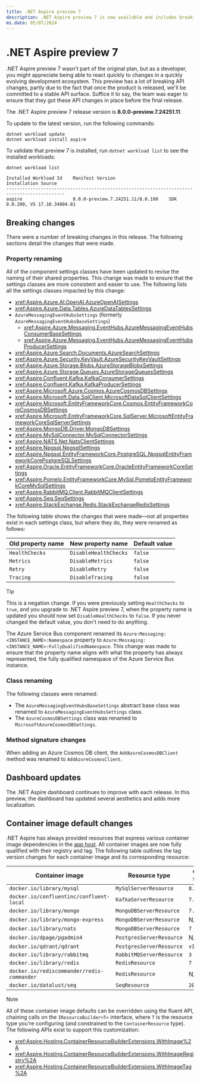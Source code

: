 ```yaml
---
title: .NET Aspire preview 7
description: .NET Aspire preview 7 is now available and includes breaking changes.
ms.date: 05/07/2024
---
```


# .NET Aspire preview 7

.NET Aspire preview 7 wasn't part of the original plan, but as a developer, you might appreciate being able to react quickly to changes in a quickly evolving development ecosystem. This preview has a lot of breaking API changes, partly due to the fact that once the product is released, we'll be committed to a stable API surface. Suffice it to say, the team was eager to ensure that they got these API changes in place before the final release.

The .NET Aspire preview 7 release version is **8.0.0-preview.7.24251.11**.

To update to the latest version, run the following commands:

```dotnetcli
dotnet workload update
dotnet workload install aspire
```

To validate that preview 7 is installed, run `dotnet workload list` to see the installed workloads:

```dotnetcli
dotnet workload list

Installed Workload Id    Manifest Version                    Installation Source
--------------------------------------------------------------------------------------------
aspire                   8.0.0-preview.7.24251.11/8.0.100    SDK 8.0.200, VS 17.10.34804.81
```

## Breaking changes

There were a number of breaking changes in this release. The following sections detail the changes that were made.

### Property renaming

All of the component settings classes have been updated to revise the naming of their shared properties. This change was made to ensure that the settings classes are more consistent and easier to use. The following lists all the settings classes impacted by this change:

- <xref:Aspire.Azure.AI.OpenAI.AzureOpenAISettings>
- <xref:Aspire.Azure.Data.Tables.AzureDataTablesSettings>
- `AzureMessagingEventHubsSettings` (formerly `AzureMessagingEventHubsBaseSettings`)
  - <xref:Aspire.Azure.Messaging.EventHubs.AzureMessagingEventHubsConsumerBaseSettings>
  - <xref:Aspire.Azure.Messaging.EventHubs.AzureMessagingEventHubsProducerSettings>
- <xref:Aspire.Azure.Search.Documents.AzureSearchSettings>
- <xref:Aspire.Azure.Security.KeyVault.AzureSecurityKeyVaultSettings>
- <xref:Aspire.Azure.Storage.Blobs.AzureStorageBlobsSettings>
- <xref:Aspire.Azure.Storage.Queues.AzureStorageQueuesSettings>
- <xref:Aspire.Confluent.Kafka.KafkaConsumerSettings>
- <xref:Aspire.Confluent.Kafka.KafkaProducerSettings>
- <xref:Aspire.Microsoft.Azure.Cosmos.AzureCosmosDBSettings>
- <xref:Aspire.Microsoft.Data.SqlClient.MicrosoftDataSqlClientSettings>
- <xref:Aspire.Microsoft.EntityFrameworkCore.Cosmos.EntityFrameworkCoreCosmosDBSettings>
- <xref:Aspire.Microsoft.EntityFrameworkCore.SqlServer.MicrosoftEntityFrameworkCoreSqlServerSettings>
- <xref:Aspire.MongoDB.Driver.MongoDBSettings>
- <xref:Aspire.MySqlConnector.MySqlConnectorSettings>
- <xref:Aspire.NATS.Net.NatsClientSettings>
- <xref:Aspire.Npgsql.NpgsqlSettings>
- <xref:Aspire.Npgsql.EntityFrameworkCore.PostgreSQL.NpgsqlEntityFrameworkCorePostgreSQLSettings>
- <xref:Aspire.Oracle.EntityFrameworkCore.OracleEntityFrameworkCoreSettings>
- <xref:Aspire.Pomelo.EntityFrameworkCore.MySql.PomeloEntityFrameworkCoreMySqlSettings>
- <xref:Aspire.RabbitMQ.Client.RabbitMQClientSettings>
- <xref:Aspire.Seq.SeqSettings>
- <xref:Aspire.StackExchange.Redis.StackExchangeRedisSettings>

The following table shows the changes that were made—not all properties exist in each settings class, but where they do, they were renamed as follows:

| Old property name | New property name     | Default value |
|-------------------|-----------------------|---------------|
| `HealthChecks`    | `DisableHealthChecks` | `false`       |
| `Metrics`         | `DisableMetrics`      | `false`       |
| `Retry`           | `DisableRetry`        | `false`       |
| `Tracing`         | `DisableTracing`      | `false`       |

> [!TIP]
> This is a negation change. If you were previously setting `HealthChecks` to `true`, and you upgrade to .NET Aspire preview 7, when the property name is updated you should now set `DisableHealthChecks` to `false`. If you never changed the default value, you don't need to do anything.

The Azure Service Bus component renamed its `Azure:Messaging:<INSTANCE_NAME>:Namespace` property to `Azure:Messaging:<INSTANCE_NAME>:FullyQualifiedNamespace`. This change was made to ensure that the property name aligns with what the property has always represented, the fully qualified namespace of the Azure Service Bus instance.

### Class renaming

The following classes were renamed:

- The `AzureMessagingEventHubsBaseSettings` abstract base class was renamed to `AzureMessagingEventHubsSettings` class.
- The `AzureCosmosDBSettings` class was renamed to `MicrosoftAzureCosmosDBSettings`.

### Method signature changes

When adding an Azure Cosmos DB client, the `AddAzureCosmosDBClient` method was renamed to `AddAzureCosmosClient`.

## Dashboard updates

The .NET Aspire dashboard continues to improve with each release. In this preview, the dashboard has updated several aesthetics and adds more localization.

## Container image default changes

.NET Aspire has always provided resources that express various container image dependencies in the [app host](../fundamentals/app-host-overview.md). All container images are now fully qualified with their registry and tag. The following table outlines the tag version changes for each container image and its corresponding resource:

| Container image | Resource type | Old tag | New tag |
|--|--|--|--|
| `docker.io/library/mysql` | `MySqlServerResource` | `8.3.0` | `8.3` |
| `docker.io/confluentinc/confluent-local` | `KafkaServerResource` | `7.6.0` | `7.6.1` |
| `docker.io/library/mongo` | `MongoDBServerResource` | `7.0.5` | `7.0` |
| `docker.io/library/mongo-express` | `MongoDBServerResource` | N/A | `1.0` |
| `docker.io/library/nats` | `MongoDBServerResource` | `7` | `2.10` |
| `docker.io/dpage/pgadmin4` | `PostgresServerResource` | N/A | `8.5` |
| `docker.io/qdrant/qdrant` | `PostgresServerResource` | `v1.8.3` | `v1.8.4` |
| `docker.io/library/rabbitmq` | `RabbitMQServerResource` | `3` | `3.13` |
| `docker.io/library/redis` | `RedisResource` | `7` | `7.2` |
| `docker.io/rediscommander/redis-commander` | `RedisResource` | N/A | `latest` |
| `docker.io/datalust/seq` | `SeqResource` | `2024.1` | `2024.2` |

> [!NOTE]
> All of these container image defaults can be overridden using the fluent API, chaining calls on the `IResourceBuilder<T>` interface, where `T` is the resource type you're configuring (and constrained to the `ContainerResource` type). The following APIs exist to support this customization:
>
> - <xref:Aspire.Hosting.ContainerResourceBuilderExtensions.WithImage%2A>
> - <xref:Aspire.Hosting.ContainerResourceBuilderExtensions.WithImageRegistry%2A>
> - <xref:Aspire.Hosting.ContainerResourceBuilderExtensions.WithImageTag%2A>
